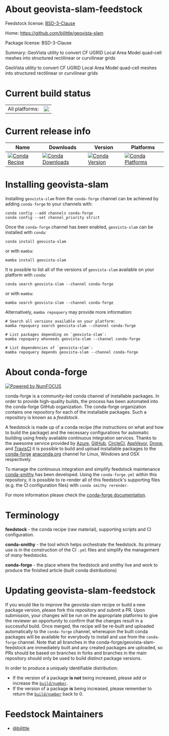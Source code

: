 About geovista-slam-feedstock
=============================

Feedstock license: [BSD-3-Clause](https://github.com/conda-forge/geovista-slam-feedstock/blob/main/LICENSE.txt)

Home: https://github.com/bjlittle/geovista-slam

Package license: BSD-3-Clause

Summary: GeoVista utility to convert CF UGRID Local Area Model quad-cell meshes into structured rectilinear or curvilinear grids

GeoVista utility to convert CF UGRID Local Area Model quad-cell meshes into structured rectilinear or curvilinear grids

Current build status
====================


<table><tr><td>All platforms:</td>
    <td>
      <a href="https://dev.azure.com/conda-forge/feedstock-builds/_build/latest?definitionId=19287&branchName=main">
        <img src="https://dev.azure.com/conda-forge/feedstock-builds/_apis/build/status/geovista-slam-feedstock?branchName=main">
      </a>
    </td>
  </tr>
</table>

Current release info
====================

| Name | Downloads | Version | Platforms |
| --- | --- | --- | --- |
| [![Conda Recipe](https://img.shields.io/badge/recipe-geovista--slam-green.svg)](https://anaconda.org/conda-forge/geovista-slam) | [![Conda Downloads](https://img.shields.io/conda/dn/conda-forge/geovista-slam.svg)](https://anaconda.org/conda-forge/geovista-slam) | [![Conda Version](https://img.shields.io/conda/vn/conda-forge/geovista-slam.svg)](https://anaconda.org/conda-forge/geovista-slam) | [![Conda Platforms](https://img.shields.io/conda/pn/conda-forge/geovista-slam.svg)](https://anaconda.org/conda-forge/geovista-slam) |

Installing geovista-slam
========================

Installing `geovista-slam` from the `conda-forge` channel can be achieved by adding `conda-forge` to your channels with:

```
conda config --add channels conda-forge
conda config --set channel_priority strict
```

Once the `conda-forge` channel has been enabled, `geovista-slam` can be installed with `conda`:

```
conda install geovista-slam
```

or with `mamba`:

```
mamba install geovista-slam
```

It is possible to list all of the versions of `geovista-slam` available on your platform with `conda`:

```
conda search geovista-slam --channel conda-forge
```

or with `mamba`:

```
mamba search geovista-slam --channel conda-forge
```

Alternatively, `mamba repoquery` may provide more information:

```
# Search all versions available on your platform:
mamba repoquery search geovista-slam --channel conda-forge

# List packages depending on `geovista-slam`:
mamba repoquery whoneeds geovista-slam --channel conda-forge

# List dependencies of `geovista-slam`:
mamba repoquery depends geovista-slam --channel conda-forge
```


About conda-forge
=================

[![Powered by
NumFOCUS](https://img.shields.io/badge/powered%20by-NumFOCUS-orange.svg?style=flat&colorA=E1523D&colorB=007D8A)](https://numfocus.org)

conda-forge is a community-led conda channel of installable packages.
In order to provide high-quality builds, the process has been automated into the
conda-forge GitHub organization. The conda-forge organization contains one repository
for each of the installable packages. Such a repository is known as a *feedstock*.

A feedstock is made up of a conda recipe (the instructions on what and how to build
the package) and the necessary configurations for automatic building using freely
available continuous integration services. Thanks to the awesome service provided by
[Azure](https://azure.microsoft.com/en-us/services/devops/), [GitHub](https://github.com/),
[CircleCI](https://circleci.com/), [AppVeyor](https://www.appveyor.com/),
[Drone](https://cloud.drone.io/welcome), and [TravisCI](https://travis-ci.com/)
it is possible to build and upload installable packages to the
[conda-forge](https://anaconda.org/conda-forge) [anaconda.org](https://anaconda.org/)
channel for Linux, Windows and OSX respectively.

To manage the continuous integration and simplify feedstock maintenance
[conda-smithy](https://github.com/conda-forge/conda-smithy) has been developed.
Using the ``conda-forge.yml`` within this repository, it is possible to re-render all of
this feedstock's supporting files (e.g. the CI configuration files) with ``conda smithy rerender``.

For more information please check the [conda-forge documentation](https://conda-forge.org/docs/).

Terminology
===========

**feedstock** - the conda recipe (raw material), supporting scripts and CI configuration.

**conda-smithy** - the tool which helps orchestrate the feedstock.
                   Its primary use is in the construction of the CI ``.yml`` files
                   and simplify the management of *many* feedstocks.

**conda-forge** - the place where the feedstock and smithy live and work to
                  produce the finished article (built conda distributions)


Updating geovista-slam-feedstock
================================

If you would like to improve the geovista-slam recipe or build a new
package version, please fork this repository and submit a PR. Upon submission,
your changes will be run on the appropriate platforms to give the reviewer an
opportunity to confirm that the changes result in a successful build. Once
merged, the recipe will be re-built and uploaded automatically to the
`conda-forge` channel, whereupon the built conda packages will be available for
everybody to install and use from the `conda-forge` channel.
Note that all branches in the conda-forge/geovista-slam-feedstock are
immediately built and any created packages are uploaded, so PRs should be based
on branches in forks and branches in the main repository should only be used to
build distinct package versions.

In order to produce a uniquely identifiable distribution:
 * If the version of a package **is not** being increased, please add or increase
   the [``build/number``](https://docs.conda.io/projects/conda-build/en/latest/resources/define-metadata.html#build-number-and-string).
 * If the version of a package **is** being increased, please remember to return
   the [``build/number``](https://docs.conda.io/projects/conda-build/en/latest/resources/define-metadata.html#build-number-and-string)
   back to 0.

Feedstock Maintainers
=====================

* [@bjlittle](https://github.com/bjlittle/)

